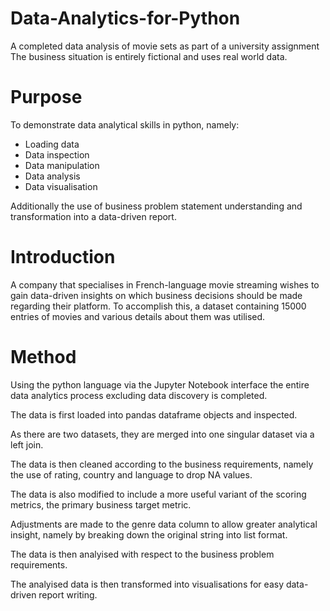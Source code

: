 # Data-Analytics-for-Python
A completed data analysis of movie sets as part of a university assignment
The business situation is entirely fictional and uses real world data.

# Purpose
To demonstrate data analytical skills in python, namely:
 - Loading data
 - Data inspection
 - Data manipulation
 - Data analysis
 - Data visualisation
 
 Additionally the use of business problem statement understanding and transformation into a data-driven report.

# Introduction
A company that specialises in French-language movie streaming wishes to gain data-driven insights on which business decisions should be made regarding their platform.
To accomplish this, a dataset containing 15000 entries of movies and various details about them was utilised.
# Method
Using the python language via the Jupyter Notebook interface the entire data analytics process excluding data discovery is completed.

The data is first loaded into pandas dataframe objects and inspected.

As there are two datasets, they are merged into one singular dataset via a left join.

The data is then cleaned according to the business requirements, namely the use of rating, country and language to drop NA values.

The data is also modified to include a more useful variant of the scoring metrics, the primary business target metric.

Adjustments are made to the genre data column to allow greater analytical insight, namely by breaking down the original string into list format.

The data is then analyised with respect to the business problem requirements.

The analyised data is then transformed into visualisations for easy data-driven report writing.
